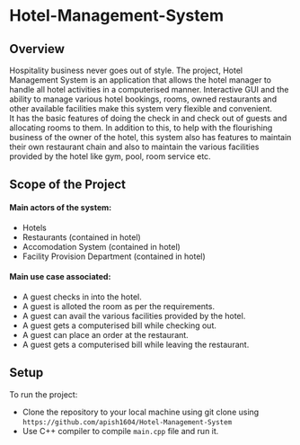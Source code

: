 # Hotel-Management-System
## Overview
Hospitality business never goes out of style. The project, Hotel Management System is an application that allows the hotel manager to handle all hotel activities in a computerised manner. Interactive GUI and the ability to manage various hotel bookings, rooms, owned restaurants and other available facilities make this system very flexible and convenient. <br /> 
It has the basic features of doing the check in and check out of guests and allocating rooms to them. In addition to this, to help  with the flourishing business of the owner of the hotel, this system also has features to maintain their own restaurant chain and also to maintain the various facilities provided by the hotel like gym, pool, room service etc.


## Scope of the Project
#### Main actors of the system:
* Hotels
* Restaurants (contained in hotel)
* Accomodation System (contained in hotel)
* Facility Provision Department (contained in hotel)

#### Main use case associated:
* A guest checks in into the hotel.
* A guest is alloted the room as per the requirements.
* A guest can avail the various facilities provided by the hotel.
* A guest gets a computerised bill while checking out.
* A guest can place an order at the restaurant.
* A guest gets a computerised bill while leaving the restaurant.

## Setup
To run the project: 
* Clone the repository to your local machine using git clone using ``` https://github.com/apish1604/Hotel-Management-System ``` 
* Use C++ compiler to compile ``` main.cpp ``` file and run it.
